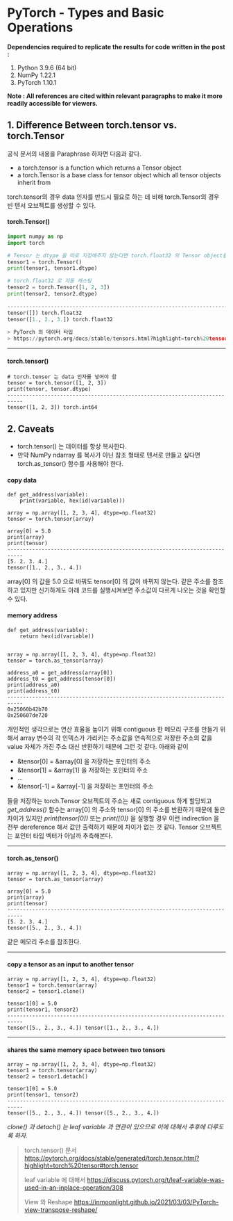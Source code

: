 
# PyTorch - Types and Basic Operations

**Dependencies required to replicate the results for code written in the post :**

 1. Python 3.9.6 (64 bit)
 2. NumPy 1.22.1
 3. PyTorch 1.10.1

**Note : All references are cited within relevant paragraphs to make it more readily accessible for viewers.**

## 1. Difference Between torch.tensor vs. torch.Tensor

공식 문서의 내용을 Paraphrase 하자면 다음과 같다.

 - a torch.tensor is a function which returns a Tensor object 
 - a torch.Tensor is a base class for tensor object which all tensor objects inherit from

torch.tensor의 경우 data 인자를 반드시 필요로 하는 데 비해 torch.Tensor의 경우 빈 텐서 오브젝트를 생성할 수 있다.

#### torch.Tensor()

```python
import numpy as np
import torch

# Tensor 는 dtype 을 따로 지정해주지 않는다면 torch.float32 의 Tensor object를 반환
tensor1 = torch.Tensor()
print(tensor1, tensor1.dtype)

# torch.float32 로 자동 캐스팅
tensor2 = torch.Tensor([1, 2, 3])
print(tensor2, tensor2.dtype)

---------------------------------------------------------------------------
tensor([]) torch.float32
tensor([1., 2., 3.]) torch.float32
    
> PyTorch 의 데이터 타입
> https://pytorch.org/docs/stable/tensors.html?highlight=torch%20tensor#torch.Tensor
```

---

#### torch.tensor()

    # torch.tensor 는 data 인자를 넣어야 함
    tensor = torch.tensor([1, 2, 3])
    print(tensor, tensor.dtype)
	---------------------------------------------------------------------------
    tensor([1, 2, 3]) torch.int64

## 2. Caveats

 - torch.tensor() 는 데이터를 항상 복사한다. 
 - 만약 NumPy ndarray 를 복사가 아닌 참조 형태로 텐서로 만들고 싶다면 torch.as_tensor() 함수를 사용해야 한다.

#### copy data

    def get_address(variable):
	    print(variable, hex(id(variable)))

    array = np.array([1, 2, 3, 4], dtype=np.float32)  
    tensor = torch.tensor(array)  
      
    array[0] = 5.0  
    print(array)  
    print(tensor)
	---------------------------------------------------------------------------
    [5. 2. 3. 4.]
    tensor([1., 2., 3., 4.])

array[0] 의 값을 5.0 으로 바꿔도 tensor[0] 의 값이 바뀌지 않는다. 같은 주소를 참조하고 있지만 신기하게도 아래 코드를 실행시켜보면 주소값이 다르게 나오는 것을 확인할 수 있다.

#### memory address

    def get_address(variable):  
        return hex(id(variable))  
      
      
    array = np.array([1, 2, 3, 4], dtype=np.float32)  
    tensor = torch.as_tensor(array)  
      
    address_a0 = get_address(array[0])  
    address_t0 = get_address(tensor[0])  
    print(address_a0) 
    print(address_t0)
	---------------------------------------------------------------------------
    0x25060b42b70
    0x250607de720

개인적인 생각으로는 연산 효율을 높이기 위해 contiguous 한 메모리 구조를 만들기 위해서 array 변수의 각 인덱스가 가리키는 주소값을 연속적으로 저장한 주소의 값을 value 자체가 가진 주소 대신 반환하기 때문에 그런 것 같다. 아래와 같이

- &tensor[0] = &array[0] 을 저장하는 포인터의 주소
- &tensor[1] = &array[1] 을 저장하는 포인터의 주소
- ... 
- &tensor[-1] = &array[-1] 을 저장하는 포인터의 주소
 
들을 저장하는 torch.Tensor 오브젝트의 주소는 새로 contiguous 하게 할당되고 *get_address()* 함수는 array[0] 의 주소와 tensor[0] 의 주소를 반환하기 때문에 둘은 차이가 있지만 *print(tensor[0])* 또는 *print([0])* 을 실행할 경우 이런 indirection 을 전부 dereference 해서 값만 출력하기 때문에 차이가 없는 것 같다. Tensor 오브젝트는 포인터 타입 벡터가 아닐까 추측해본다.

---

#### torch.as_tensor()

    array = np.array([1, 2, 3, 4], dtype=np.float32)  
    tensor = torch.as_tensor(array)  
      
    array[0] = 5.0  
    print(array)  
    print(tensor)
	---------------------------------------------------------------------------
    [5. 2. 3. 4.]
    tensor([5., 2., 3., 4.])

같은 메모리 주소를 참조한다.

---

#### copy a tensor as an input to another tensor

    array = np.array([1, 2, 3, 4], dtype=np.float32)  
    tensor1 = torch.tensor(array)  
    tensor2 = tensor1.clone()  
      
    tensor1[0] = 5.0  
    print(tensor1, tensor2)
	---------------------------------------------------------------------------
    tensor([5., 2., 3., 4.]) tensor([1., 2., 3., 4.])

---

#### shares the same memory space between two tensors

    array = np.array([1, 2, 3, 4], dtype=np.float32)  
    tensor1 = torch.tensor(array)  
    tensor2 = tensor1.detach()  
      
    tensor1[0] = 5.0  
    print(tensor1, tensor2)
    ---------------------------------------------------------------------------
    tensor([5., 2., 3., 4.]) tensor([5., 2., 3., 4.])

*clone() 과 detach() 는 leaf variable 과 연관이 있으므로 이에 대해서 추후에 다루도록 하자.*

> torch.tensor() 문서
> https://pytorch.org/docs/stable/generated/torch.tensor.html?highlight=torch%20tensor#torch.tensor
> 
> leaf variable 에 대해서
> https://discuss.pytorch.org/t/leaf-variable-was-used-in-an-inplace-operation/308
> 
> View 와 Reshape
> https://inmoonlight.github.io/2021/03/03/PyTorch-view-transpose-reshape/
